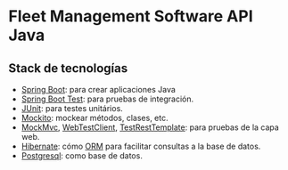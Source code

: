 # Fleet Management Software API Java

## Stack de tecnologías

* [Spring Boot](https://spring.io/projects/spring-boot/): para
  crear aplicaciones Java
* [Spring Boot Test](https://docs.spring.io/spring-boot/docs/current/reference/html/features.html#features.testing.spring-boot-applications):
  para pruebas de integración.
* [JUnit](https://junit.org/junit5/): para testes unitários.
* [Mockito](https://site.mockito.org/): mockear métodos, clases, etc.
* [MockMvc](https://spring.io/guides/gs/testing-web/),
[WebTestClient](https://docs.spring.io/spring-framework/reference/testing/webtestclient.html),
[TestRestTemplate](https://www.baeldung.com/spring-boot-testresttemplate): para pruebas de la capa web.
* [Hibernate](https://docs.spring.io/spring-framework/reference/data-access/orm/hibernate.html):
  cómo [ORM](https://en.wikipedia.org/wiki/Object%E2%80%93relational_mapping)
  para facilitar consultas a la base de datos.
* [Postgresql](https://www.postgresql.org/): como base de datos.
